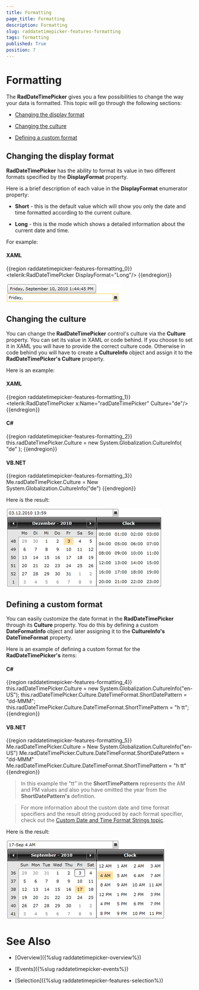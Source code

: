 ```yaml
---
title: Formatting
page_title: Formatting
description: Formatting
slug: raddatetimepicker-features-formatting
tags: formatting
published: True
position: 7
---
```


# Formatting

The __RadDateTimePicker__ gives you a few possibilities to change the way your data is formatted. This topic will go through the following sections:

* [Changing the display format](#changing-the-display-format)

* [Changing the culture](#changing-the-culture)

* [Defining a custom format](#defining-a-custom-format)

## Changing the display format

__RadDateTimePicker__ has the ability to format its value in two different formats specified by the __DisplayFormat__ property.

Here is a brief description of each value in the __DisplayFormat__ enumerator property:

* __Short__ - this is the default value which will show you only the date and time formatted according to the current culture.

* __Long__ - this is the mode which shows a detailed information about the current date and time.

For example:

#### __XAML__

{{region raddatetimepicker-features-formatting_0}}
	<telerik:RadDateTimePicker DisplayFormat="Long"/>
{{endregion}}

![](images/dateTimePicker_features_formatting_010.png)

## Changing the culture

You can change the __RadDateTimePicker__ control's culture via the __Culture__ property. You can set its value in XAML or code behind. If you choose to set it in XAML you will have to provide the correct culture code. Otherwise in code behind you will have to create a __CultureInfo__ object and assign it to the __RadDateTimePicker's Culture__ property. 

Here is an example:

#### __XAML__

{{region raddatetimepicker-features-formatting_1}}
	<telerik:RadDateTimePicker x:Name="radDateTimePicker" Culture="de"/>
{{endregion}}

#### __C#__

{{region raddatetimepicker-features-formatting_2}}
	this.radDateTimePicker.Culture = new System.Globalization.CultureInfo( "de" );
{{endregion}}

#### __VB.NET__

{{region raddatetimepicker-features-formatting_3}}
	Me.radDateTimePicker.Culture = New System.Globalization.CultureInfo("de")
{{endregion}}

Here is the result:

![](images/dateTimePicker_features_formatting_020.png)

## Defining a custom format

You can easily customize the date format in the __RadDateTimePicker__ through its __Culture__ property. You do this by defining a custom __DateFormatInfo__ object and later assigning it to the __CultureInfo's DateTimeFormat__ property.

Here is an example of defining a custom format for the __RadDateTimePicker's__ items:

#### __C#__

{{region raddatetimepicker-features-formatting_4}}
	this.radDateTimePicker.Culture = new System.Globalization.CultureInfo("en-US");
	this.radDateTimePicker.Culture.DateTimeFormat.ShortDatePattern = "dd-MMM";
	this.radDateTimePicker.Culture.DateTimeFormat.ShortTimePattern = "h tt";
{{endregion}}



#### __VB.NET__

{{region raddatetimepicker-features-formatting_5}}
	Me.radDateTimePicker.Culture = New System.Globalization.CultureInfo("en-US")
	Me.radDateTimePicker.Culture.DateTimeFormat.ShortDatePattern = "dd-MMM"
	Me.radDateTimePicker.Culture.DateTimeFormat.ShortTimePattern = "h tt"
{{endregion}}

>In this example the "tt" in the __ShortTimePattern__ represents the AM and PM values and also you have omitted the year from the __ShortDatePattern's__ definition.

<!-- -->

>For more information about the custom date and time format specifiers and the result string produced by each format specifier, check out the [Custom Date and Time Format Strings topic](http://msdn.microsoft.com/en-us/library/8kb3ddd4.aspx).

Here is the result:

![](images/dateTimePicker_features_formatting_030.png)

# See Also

 * [Overview]({%slug raddatetimepicker-overview%})

 * [Events]({%slug raddatetimepicker-events%})

 * [Selection]({%slug raddatetimepicker-features-selection%})

